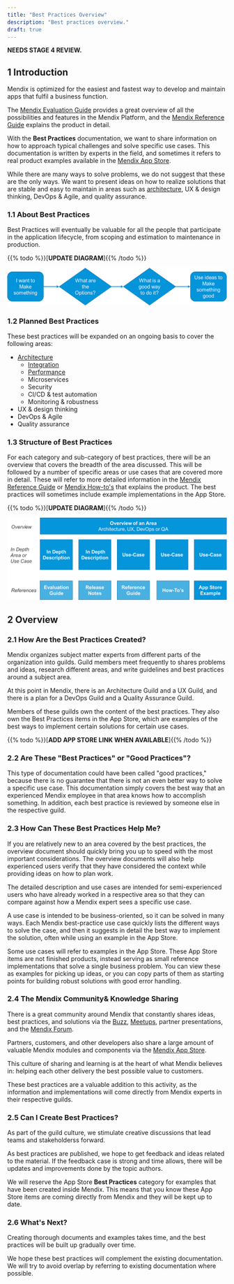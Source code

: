 ```yaml
---
title: "Best Practices Overview"
description: "Best practices overview."
draft: true
---
```


**NEEDS STAGE 4 REVIEW.**

## 1 Introduction 

Mendix is optimized for the easiest and fastest way to develop and maintain apps that fulfil a business function.

The [Mendix Evaluation Guide](https://www.mendix.com/evaluation-guide/) provides a great overview of all the possibilities and features in the Mendix Platform, and the [Mendix Reference Guide](/refguide/) explains the product in detail.

With the **Best Practices** documentation, we want to share information on how to approach typical challenges and solve specific use cases. This documentation is written by experts in the field, and sometimes it refers to real product examples available in the [Mendix App Store](https://appstore.home.mendix.com).

While there are many ways to solve problems, we do not suggest that these are the only ways. We want to present ideas on how to realize solutions that are stable and easy to maintain in areas such as [architecture](architecture/index), UX & design thinking, DevOps & Agile, and quality assurance.

### 1.1 About Best Practices

Best Practices will eventually be valuable for all the people that participate in the application lifecycle, from scoping and estimation to maintenance in production.

{{% todo %}}[**UPDATE DIAGRAM**]{{% /todo %}}

![](attachments/overview1.png)

### 1.2 Planned Best Practices

These best practices will be expanded on an ongoing basis to cover the following areas:

* [Architecture](architecture/index)
	* [Integration](architecture/integration/integration-overview)
	* [Performance](architecture/performance/performance-overview)
	* Microservices
	* Security
	* CI/CD & test automation
	* Monitoring & robustness
* UX & design thinking
* DevOps & Agile
* Quality assurance

### 1.3 Structure of Best Practices

For each category and sub-category of best practices, there will be an overview that covers the breadth of the area discussed. This will be followed by a number of specific areas or use cases that are covered more in detail. These will refer to more detailed information in the [Mendix Reference Guide](/refguide/) or [Mendix How-to's](/howtos/index) that explains the product. The best practices will sometimes include example implementations in the App Store.

{{% todo %}}[**UPDATE DIAGRAM**]{{% /todo %}}

![](attachments/overview2.png)

## 2 Overview

### 2.1 How Are the Best Practices Created?

Mendix organizes subject matter experts from different parts of the organization into guilds. Guild members meet frequently to shares problems and ideas, research different areas, and write guidelines and best practices around a subject area.

At this point in Mendix, there is an Architecture Guild and a UX Guild, and there is a plan for a DevOps Guild and a Quality Assurance Guild.

Members of these guilds own the content of the best practices. They also own the Best Practices items in the App Store, which are examples of the best ways to implement certain solutions for certain use cases.

{{% todo %}}[**ADD APP STORE LINK WHEN AVAILABLE**]{{% /todo %}}

### 2.2 Are These "Best Practices" or "Good Practices"?

This type of documentation could have been called "good practices," because there is no guarantee that there is not an even better way to solve a specific use case. This documentation simply covers the best way that an experienced Mendix employee in that area knows how to accomplish something. In addition, each best practice is reviewed by someone else in the respective guild.

### 2.3 How Can These Best Practices Help Me?

If you are relatively new to an area covered by the best practices, the overview document should quickly bring you up to speed with the most important considerations. The overview documents will also help experienced users verify that they have considered the context while providing ideas on how to plan work.

The detailed description and use cases are intended for semi-experienced users who have already worked in a respective area so that they can compare against how a Mendix expert sees a specific use case.

A use case is intended to be business-oriented, so it can be solved in many ways. Each Mendix best-practice use case quickly lists the different ways to solve the case, and then it suggests in detail the best way to implement the solution, often while using an example in the App Store.

Some use cases will refer to examples in the App Store. These App Store items are not finished products, instead serving as small reference implementations that solve a single business problem. You can view these as examples for picking up ideas, or you can copy parts of them as starting points for building robust solutions with good error handling.

### 2.4 The Mendix Community& Knowledge Sharing

There is a great community around Mendix that constantly shares ideas, best practices, and solutions via the [Buzz](/developerportal/collaborate/buzz), [Meetups](https://www.meetup.com/Mendix-Netherlands/), partner presentations, and the [Mendix Forum](https://forum.mendixcloud.com).

Partners, customers, and other developers also share a large amount of valuable Mendix modules and components via the [Mendix App Store](https://appstore.home.mendix.com/).

This culture of sharing and learning is at the heart of what Mendix believes in: helping each other delivery the best possible value to customers.

These best practices are a valuable addition to this activity, as the information and implementations will come directly from Mendix experts in their respective guilds.

### 2.5 Can I Create Best Practices?

As part of the guild culture, we stimulate creative discussions that lead teams and stakeholderss forward.

As best practices are published, we hope to get feedback and ideas related to the material. If the feedback case is strong and time allows, there will be updates and improvements done by the topic authors.

We will reserve the App Store **Best Practices** category for examples that have been created inside Mendix. This means that you know these App Store items are coming directly  from Mendix and they will be kept up to date.

### 2.6 What's Next?

Creating thorough documents and examples takes time, and the best practices will be built up gradually over time.

We hope these best practices will complement the existing documentation. We will try to avoid overlap by referring to existing documentation where possible.
